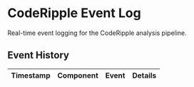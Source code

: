 # CodeRipple Event Log

Real-time event logging for the CodeRipple analysis pipeline.

## Event History

| Timestamp | Component | Event | Details |
|-----------|-----------|-------|---------|